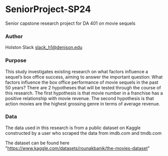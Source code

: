 # SeniorProject-SP24
Senior capstone research project for DA 401 on movie sequels


### Author
Holston Slack
slack_h1@denison.edu

### Purpose
This study investigates existing research on what factors influence a sequel’s box office success, aiming to answer the important question: What factors influence the box office performance of movie sequels in the past 50 years? There are 2 hypotheses that will be tested through the course of this research. The first hypothesis is that movie number in a franchise has a positive relationship with movie revenue. The second hypothesis is that action movies are the highest grossing genre in terms of average revenue.


### Data
The data used in this research is from a public dataset on Kaggle constructed by a user who scraped the data from imdb.com and tmdb.com

The dataset can be found here "https://www.kaggle.com/datasets/rounakbanik/the-movies-dataset"

